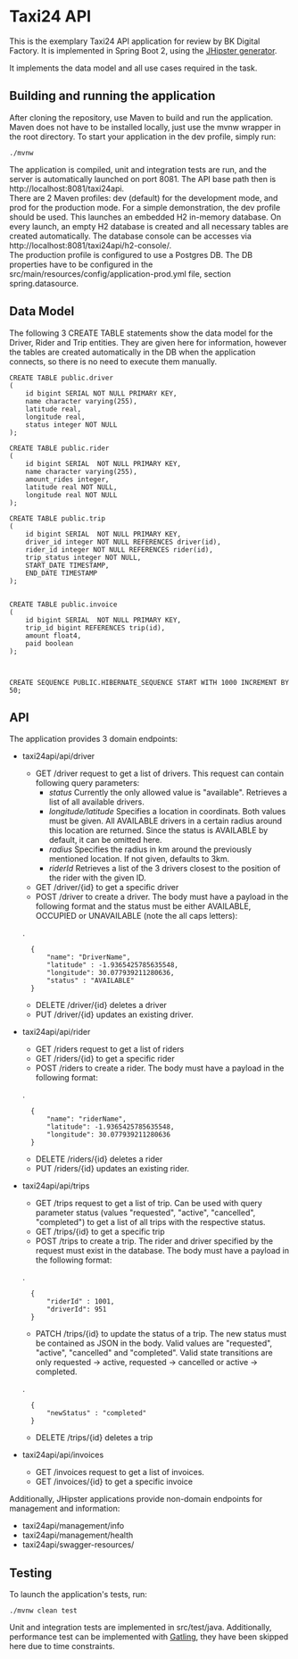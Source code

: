 # Taxi24 API

This is the exemplary Taxi24 API application for review by BK Digital Factory. It is implemented in Spring Boot 2, using the [JHipster generator](https://www.jhipster.tech/).

It implements the data model and all use cases required in the task. 


## Building and running the application

After cloning the repository, use Maven to build and run the application. Maven does not have to be installed locally, just use the mvnw wrapper in the root directory. To start your application in the dev profile, simply run:

    ./mvnw
    
The application is compiled, unit and integration tests are run, and the server is automatically launched on port 8081. The API base path then is http://localhost:8081/taxi24api.<br>
There are 2 Maven profiles: dev (default) for the development mode, and prod for the production mode. For a simple demonstration, the dev profile should be used. This launches an embedded H2 in-memory database. On every launch, an empty H2 database is created and all necessary tables are created automatically. The database console can be accesses via http://localhost:8081/taxi24api/h2-console/.<br>
The production profile is configured to use a Postgres DB. The DB properties have to be configured in the src/main/resources/config/application-prod.yml file, section spring.datasource. 



## Data Model

The following 3 CREATE TABLE statements show the data model for the Driver, Rider and Trip entities. They are given here for information, however the tables are created automatically in the DB when the application connects, so there is no need to execute them manually.    

    CREATE TABLE public.driver
    (
        id bigint SERIAL NOT NULL PRIMARY KEY,
        name character varying(255),
        latitude real,
        longitude real,
        status integer NOT NULL
    );

    CREATE TABLE public.rider
    (
        id bigint SERIAL  NOT NULL PRIMARY KEY,
        name character varying(255),
        amount_rides integer,
        latitude real NOT NULL,
        longitude real NOT NULL
    );

    CREATE TABLE public.trip
    (
        id bigint SERIAL  NOT NULL PRIMARY KEY,
        driver_id integer NOT NULL REFERENCES driver(id),
        rider_id integer NOT NULL REFERENCES rider(id),
        trip_status integer NOT NULL,
        START_DATE TIMESTAMP, 
        END_DATE TIMESTAMP 
    );


    CREATE TABLE public.invoice
    ( 
        id bigint SERIAL  NOT NULL PRIMARY KEY,
        trip_id bigint REFERENCES trip(id), 
        amount float4, 
        paid boolean 
    );

    
    
    CREATE SEQUENCE PUBLIC.HIBERNATE_SEQUENCE START WITH 1000 INCREMENT BY 50;


## API

The application provides 3 domain endpoints:

- taxi24api/api/driver
    - GET /driver request to get a list of drivers. This request can contain following query parameters:
        - <i>status</i>    Currently the only allowed value is "available". Retrieves a list of all available drivers.
        - <i>longitude/latitude</i>     Specifies a location in coordinats. Both values must be given. All AVAILABLE drivers in a certain radius around this location are returned. Since the status is AVAILABLE by default, it can be omitted here.
        - <i>radius</i>     Specifies the radius in km around the previously mentioned location. If not given, defaults to 3km.
        - <i>riderId</i> Retrieves a list of the 3 drivers closest to the position of the rider with the given ID.
    - GET /driver/{id} to get a specific driver
    - POST /driver to create a driver. The body must have a payload in the following format and the status must be either AVAILABLE, OCCUPIED or UNAVAILABLE (note the all caps letters):
    
    .

        {
            "name": "DriverName",
            "latitude" : -1.9365425785635548,
            "longitude": 30.077939211280636,
            "status" : "AVAILABLE"
        }
        
    - DELETE /driver/{id} deletes a driver
    - PUT /driver/{id} updates an existing driver.

- taxi24api/api/rider
    - GET /riders request to get a list of riders
    - GET /riders/{id} to get a specific rider
    - POST /riders to create a rider. The body must have a payload in the following format:
    
    .

        {
            "name": "riderName",
            "latitude": -1.9365425785635548,
            "longitude": 30.077939211280636
        }
        
    - DELETE /riders/{id} deletes a rider
    - PUT /riders/{id} updates an existing rider.
    
- taxi24api/api/trips
    - GET /trips request to get a list of trip. Can be used with query parameter status (values "requested", "active", "cancelled", "completed") to get a list of all trips with the respective status.
    - GET /trips/{id} to get a specific trip
    - POST /trips to create a trip. The rider and driver specified by the request must exist in the database. The body must have a payload in the following format:
    
    .

        {
            "riderId" : 1001,
            "driverId": 951
        }

    - PATCH /trips/{id} to update the status of a trip. The new status must be contained as JSON in the body. Valid values are "requested", "active", "cancelled" and "completed". Valid state transitions are only requested -> active, requested -> cancelled or active -> completed.
   
    .

        {
            "newStatus" : "completed"
        }

    - DELETE /trips/{id} deletes a trip


- taxi24api/api/invoices
    - GET /invoices request to get a list of invoices.
    - GET /invoices/{id} to get a specific invoice

Additionally, JHipster applications provide non-domain endpoints for management and information:

- taxi24api/management/info
- taxi24api/management/health
- taxi24api/swagger-resources/

## Testing

To launch the application's tests, run:

    ./mvnw clean test

Unit and integration tests are implemented in src/test/java. Additionally, performance test can be implemented with [Gatling](Gatling.io), they have been skipped here due to time constraints.



